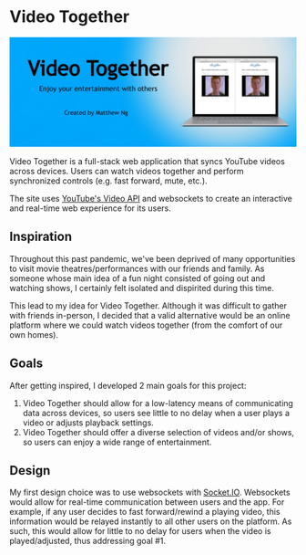# Video Together
![Project Banner](client/src/assets/Poster.jpg)

Video Together is a full-stack web application that syncs YouTube videos across devices. Users can watch videos together and perform synchronized controls (e.g. fast forward, mute, etc.).

The site uses [YouTube's Video API](https://developers.google.com/youtube) and websockets to create an interactive and real-time web experience for its users.

## Inspiration

Throughout this past pandemic, we've been deprived of many opportunities to visit movie theatres/performances with our friends and family. As someone whose main idea of a fun night consisted of going out and watching shows, I certainly felt isolated and dispirited  during this time.

This lead to my idea for Video Together. Although it was difficult to gather with friends in-person, I decided that a valid alternative would be an online platform where we could watch videos together (from the comfort of our own homes).

## Goals

After getting inspired, I developed 2 main goals for this project:

1. Video Together should allow for a low-latency means of communicating data across devices, so users see little to no delay when a user plays a video or adjusts playback settings.
2. Video Together should offer a diverse selection of videos and/or shows, so users can enjoy a wide range of entertainment.

## Design

My first design choice was to use websockets with [Socket.IO](https://socket.io). Websockets would allow for real-time communication between users and the app. For example, if any user decides to fast forward/rewind a playing video, this information would be relayed instantly to all other users on the platform. As such, this would allow for little to no delay for users when the video is played/adjusted, thus addressing goal #1.
